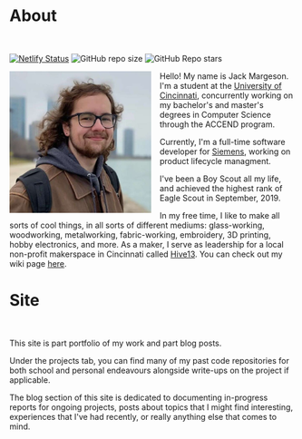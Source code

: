 # About

<br/>

[![Netlify Status](https://api.netlify.com/api/v1/badges/25fab077-8c3f-4b1d-b78a-cfbaf0fb88b5/deploy-status)](https://app.netlify.com/sites/margeson/deploys)
![GitHub repo size](https://img.shields.io/github/repo-size/jack-margeson/marg.es)
![GitHub Repo stars](https://img.shields.io/github/stars/jack-margeson/marg.es)

<img id="imgAbout" src="jack.jpg" alt="Jack Margeson" width="250" style="float:left;padding-right:15px;" onclick="imgAboutClicked()">

Hello! My name is Jack Margeson. I'm a student at the [University of Cincinnati](https://www.uc.edu/), concurrently working on my bachelor's and master's degrees in Computer Science through the ACCEND program.

Currently, I'm a full-time software developer for [Siemens](https://plm.sw.siemens.com/en-US/), working on product lifecycle managment.

I've been a Boy Scout all my life, and achieved the highest rank of Eagle Scout in September, 2019.

In my free time, I like to make all sorts of cool things, in all sorts of different mediums: glass-working, woodworking, metalworking, fabric-working, embroidery, 3D printing, hobby electronics, and more.
As a maker, I serve as leadership for a local non-profit makerspace in Cincinnati called [Hive13](https://hive13.org/). You can check out my wiki page [here](https://wiki.hive13.org/view/User:Jackmargeson).

# Site

<br/>

This site is part portfolio of my work and part blog posts.

Under the projects tab, you can find many of my past code repositories for both school and personal endeavours alongside write-ups on the project if applicable.

The blog section of this site is dedicated to documenting in-progress reports for ongoing projects, posts about topics that I might find interesting, experiences that I've had recently, or really anything else that comes to mind.

<script>
    // Try and redirect the user from the base URL to the vanity.
    // I'm tired of trying to fix this in Hugo. 3/5 framework!
    if (window.location.href == "https://marg.es") {
        window.location.replace("https://marg.es/on/")
    }

    var count = 0;

    function imgAboutClicked() {
        count = count + 1;
        if (count >= 3) {
            console.log(document.getElementById("imgAbout"));
            document.getElementById("imgAbout").getAttribute("src") == "jack.jpg" ? 
                document.getElementById("imgAbout").setAttribute("src", "jack_baby.jpg") : 
                document.getElementById("imgAbout").setAttribute("src", "jack.jpg")
            count = 0;
        }
    }
</script>
